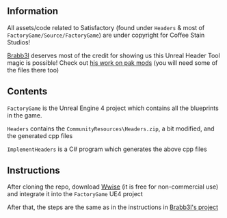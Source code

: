 ## Information

All assets/code related to Satisfactory (found under `Headers` & most of `FactoryGame/Source/FactoryGame`) are under copyright for Coffee Stain Studios!

[Brabb3l](https://github.com/Brabb3l) deserves most of the credit for showing us this Unreal Header Tool magic is possible! Check out [his work on pak mods](https://github.com/Brabb3l/Satisfactory-Modding) (you will need some of the files there too)

## Contents

`FactoryGame` is the Unreal Engine 4 project which contains all the blueprints in the game.

`Headers` contains the `CommunityResources\Headers.zip`, a bit modified, and the generated cpp files

`ImplementHeaders` is a C# program which generates the above cpp files

## Instructions

After cloning the repo, download [Wwise](https://www.audiokinetic.com/download/) (it is free for non-commercial use) and integrate it into the `FactoryGame` UE4 project

After that, the steps are the same as in the instructions in [Brabb3l's project](https://github.com/Brabb3l/Satisfactory-Modding#instructions)
